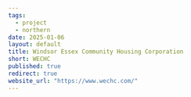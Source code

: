 ```yaml
---
tags:
  - project
  - northern
date: 2025-01-06
layout: default
title: Windsor Essex Community Housing Corporation
short: WECHC
published: true
redirect: true
website_url: "https://www.wechc.com/"
---
```

